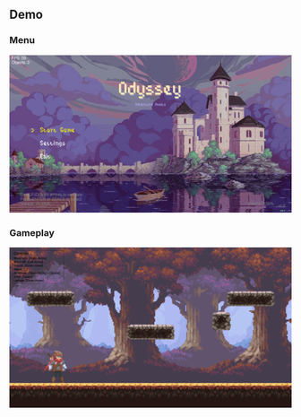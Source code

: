 ## Demo

### Menu
![Menu](resources/demo/Menu-demo.png)
### Gameplay 
![Demonstration](resources/demo/Demo.gif)

